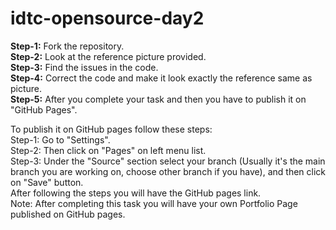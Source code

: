 # idtc-opensource-day2

**Step-1:** Fork the repository.  <br>
**Step-2:** Look at the reference picture provided.  <br>
**Step-3:** Find the issues in the code.  <br>
**Step-4:** Correct the code and make it look exactly the reference same as picture.  <br>
**Step-5:** After you complete your task and then you have to publish it on "GitHub Pages".  <br>

To publish it on GitHub pages follow these steps:  <br>
Step-1: Go to "Settings".  <br>
Step-2: Then click on "Pages" on left menu list.  <br>
Step-3: Under the "Source" section select your branch (Usually it's the main branch you are working on, choose other branch if you have), and then click on "Save" button.  <br>
After following the steps you will have the GitHub pages link.  <br>
Note: After completing this task you will have your own Portfolio Page published on GitHub pages.  <br>
  <br>

